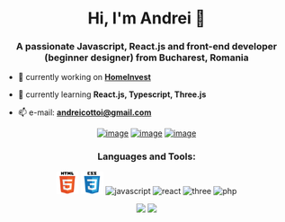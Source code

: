 <h1 align="center">Hi, I'm Andrei 👋</h1>
<h3 align="center">A passionate Javascript, React.js and front-end developer (beginner designer) from Bucharest, Romania</h3>

- 🔭 currently working on **[HomeInvest](https://homeinvest-ff755.web.app/)**

- 🌱 currently learning **React.js, Typescript, Three.js**

- 📫 e-mail: **andreicottoi@gmail.com**

<div align="center">

[![image](https://img.shields.io/badge/LinkedIn-0077B5?style=for-the-badge&logo=linkedin&logoColor=white)](https://www.linkedin.com/in/andreicotoi/)
[![image](https://img.shields.io/badge/Instagram-E4405F?style=for-the-badge&logo=instagram&logoColor=white)](https://www.instagram.com/andreicotoi/)
[![image](https://img.shields.io/badge/Gmail-D14836?style=for-the-badge&logo=gmail&logoColor=white)](mailto:andreicottoi@gmail.com)
  
</div>

<h3 align="center">Languages and Tools:</h3>

<p align="center"> 

  <img src="https://raw.githubusercontent.com/devicons/devicon/master/icons/html5/html5-original-wordmark.svg" alt="html5" width="40" height="40"/>
  
  <img src="https://raw.githubusercontent.com/devicons/devicon/master/icons/css3/css3-original-wordmark.svg" alt="css3" width="40" height="40"/>

  <img src="https://upload.wikimedia.org/wikipedia/commons/b/ba/Javascript_badge.svg" alt="javascript" width="40" height="40"/>

  <img src="https://upload.wikimedia.org/wikipedia/commons/a/a7/React-icon.svg" alt="react" width="40" height="40"/>

  <img src="https://global.discourse-cdn.com/standard17/uploads/threejs/original/2X/b/be2f75f72751c11cbe1593c69a99a52900bf12cb.svg" alt="three" width="40" height="40"/>
  
  <img src="https://upload.wikimedia.org/wikipedia/commons/2/27/PHP-logo.svg" alt="php" width="40" height="40"/>
  
</p>

<p align= "center">
  <img height= "150" src="https://github-readme-stats.vercel.app/api?username=andreicotoi&show_icons=true&theme=react" />
  <img height= "150" src="https://github-readme-stats.vercel.app/api/top-langs/?username=andreicotoi&theme=react&layout=compact" />
</p>
